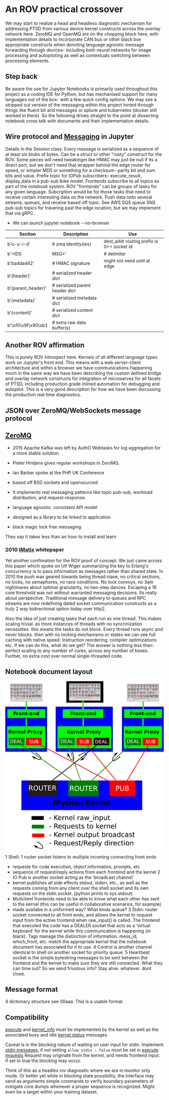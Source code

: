 # An ROV practical crossover
We may start to realize a head and headless diagnostic mechanism for addressing PTSD from various device kernel constructs across the overlay network here. ZeroMQ and OpenMQ are on the chopping block here, with implementation details to incorporate CAN bus or other black box appropriate constructs when denoting language agnostic message forwarding through devices- including both neural networks for image processing and autopiloting as well as contextuals switching between processing elements.

## Step back
Be aware the use for Jupyter Notebooks is primarily used throughout this project as a coding IDE for Python, but has mechanised support for many languages out of the box- with a few quick config options. We may see a stripped out version of the messaging within this project hinted through things like fluent bit and messages or splunk and kubernetes (docker still worked in there). So the following drives straight to the point at dissecting notebook cross talk with documents and their  implementation details.

## Wire protocol and [Messaging](https://jupyter-client.readthedocs.io/en/latest/messaging.html#messaging) in Jupyter
Details in the Session class. Every message is serialized as a sequence of at least six blobs of bytes.
Can be a struct or other "rusty" construct for the ROV. Some pieces will need tweakingm like HMAC may just be null if its a direct port, but we don't need that wrapper behind the edge router for speed, or simpler MD5 or something for a checksum- parity bit and sum bits and value. Prefix topic for IOPub subscribers- execute_result, display_data in a pub-sub lkike model. Frontends subscribe to all topics as part of the notebook system. ROV "frontends" can be groups of tasks for any given language. Subcription would be for those tasks that need to receive certain interesting data on the network. Push data onto several streams, queues, and receive based off topic. See AWS SQS queue SNS pub-sub topics for travering past the edge location, but we may implement that via gRPC.

* We can launch jupyter notebook --no-browser

Section|Description|Use
|---|---|---|
b'u-u-i-d'|        # zmq identity(ies)|dest_addr routing prefix is 0>= socket id
b'<IDS|MSG>'|       # delimiter| tells where the socket ids quit
b'baddad42'|        # HMAC signature| might not need until at edge
b'{header}'|        # serialized header dict
b'{parent_header}'| # serialized parent header dict
b'{metadata}'|      # serialized metadata dict
b'{content}'|      # serialized content dict
b'\xf0\x9f\x90\xb1| # extra raw data buffer(s)

## Another ROV affirmation
This is purely ROV introspect here. Kernels of all different language types work on Jupyter's front end. This means with a web server-client architecture and within a browser we have communications happening much in the same way we have been describing the custom defined bridge and overlay network constructs for integration of microserves for all facets of PTSD, including production grade inlined automation for debugging and autopilot. This is a very good description for how we have been discussing the production real time diagnostics.

## JSON over ZeroMQ/WebSockets message protocol

## [ZeroMQ](http://zeromq.org/)

* 2015 Apache Kafka was left by AuthO Webtasks for log aggregation for a more stable solution.
* Pieter Hintjens gives regular workshops in ZeroMQ.
* Ian Barber spoke at the PHP UK Conference

* based off BSD sockets and opensourced
* It implements real messaging patterns like topic pub-sub, workload
distribution, and request-response. 
* language agnostic. consistent API model
* designed as a library to be linked to application
* black magic lock free messaging

They say it takes less than an hour to install and learn

### 2010 [iMatix](http://zeromq.wdfiles.com/local--files/whitepapers%3Amultithreading-magic/imatix-multithreaded-magic.pdf) whitepaper
Yet another confimation for the ROV proof of concept. We just came across this paper
which spoke on Ulf Wiger summarizing the key to Erlang's concurrency is to pass information as messages rather than shared state. In 2010 the push was geared towards being thread niave, no critical
sections, no locks, no semaphores, no race conditions. No lock convoys, no  3am nightmares about optimal granularity, no two-step dances. Escaping a 16 core threshold was not without warranted messaging decisions. Its really about perspective. Traditional message delivery to queues and RPC streams are now redefining dated socket communication constructs as a truly 2 way bidirectional option today over http2. 

Also the idea of just creating tasks that each run as one thread. This makes scaling trivial. as more instances of threads with no syncrinization necessities. this means the tasks do not block. Every thread runs async and never blocks. then with no locking mechanisms or states we can see full caching with native speed. Instruction reordering, compiler optimizations etc. If we can do this, what do we get? The answer is nothing less than: perfect
scaling to any number of cores, across any number of boxes. Further, no extra
cost over normal single-threaded code. 

## Notebook document layout

<img src="frontend-kernel.png">

1 Shell: 1 router socket listens to multiple incoming connecting front ends
  * requests for code execution, object information, prompts, etc
  * sequence of request/reply actions from each frontend and the kernel
2 IO Pub is another socket acting as the 'broadcast channel' 
  * kernel publishes all side effects stdout, stderr, etc., as well as the requests coming from any client over the shell socket and its own requests on the stdin socket. (python prints to sys.stdout)
  * Muticlient frontends need to be able to know what each other has sent to the kernel (this can be useful in collaborative scenarios, for example)
  * made availabe in a uniformed way? What kinda queue?
3 Stdin: router socket connected to all front ends, and allows the kernel to request input from the active frontend when raw_input() is called. The frontend that executed the code has a DEALER socket that acts as a ‘virtual keyboard’ for the kernel while this communication is happening (in black). Tags manage the distinction of information. mess_id, which_front, etc. match the appropriate kernel that the notebook document has associated for it to use.
4 Control is another channel identical to shell on another socket for priority queue.
5 Heartbeat socket is the simple bytestring messages to be sent between the frontend and the kernel to make sure they are still connected. What they can time out? So we send frivolous info? Stay alive. whatever. dont close. 

## Message format
4 dictionary structure see 00aaa. This is a usable format.
## Compatibility 
[execute](https://jupyter-client.readthedocs.io/en/latest/messaging.html#execute) and [kernel_info](https://jupyter-client.readthedocs.io/en/latest/messaging.html#msging-kernel-info) must be implemented by the kernel as well as the associated busy and idle [kernel status](https://jupyter-client.readthedocs.io/en/latest/messaging.html#status) messages.

Caveat is in the blocking nature of waiting on user input for stdin. Implement [stdin messages](https://jupyter-client.readthedocs.io/en/latest/messaging.html#stdin-messages), if not setting `allow_stdin : false` must be set in [execute requests](https://jupyter-client.readthedocs.io/en/latest/messaging.html#executen) Request may originate from the kernel, and needs frontend input. if set to true the blocking may occur.

Think of this as a headles rov diagnostic where we are in monitor only mode. Or better yet while in blocking state possibility, the interface may send as arguments simple commands to verify boundary parameters of instigate core dumps whenever a proper sequence is recognized. Might even be a target within your training dataset.
